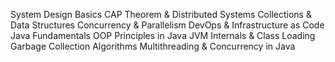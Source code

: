 System Design Basics
CAP Theorem & Distributed Systems
Collections & Data Structures
Concurrency & Parallelism
DevOps & Infrastructure as Code
Java Fundamentals
OOP Principles in Java
JVM Internals & Class Loading
Garbage Collection Algorithms
Multithreading & Concurrency in Java
